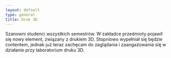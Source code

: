 ```yaml
---
layout: default
type: general
title: Druk 3D
---
```

Szanowni studenci wszystkich semestrów. W zakładce przedmioty pojawił się nowy element, związany z drukiem 3D. Stopniowo wypełniał się będzie contentem, jednak już teraz zachęcam do zaglądania i zaangażowania się w działanie przy laboratorium druku 3D.